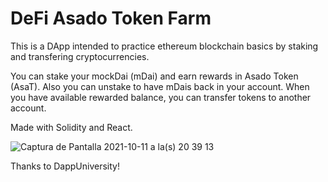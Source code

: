 # DeFi Asado Token Farm
This is a DApp intended to practice ethereum blockchain basics by staking and transfering cryptocurrencies.

You can stake your mockDai (mDai) and earn rewards in Asado Token (AsaT). Also you can unstake to have mDais back in your account.
When you have available rewarded balance, you can transfer tokens to another account.

Made with Solidity and React.

![Captura de Pantalla 2021-10-11 a la(s) 20 39 13](https://user-images.githubusercontent.com/8714843/136887411-b518d390-0be5-4ba7-aa60-99232c782e84.png)

Thanks to DappUniversity!
